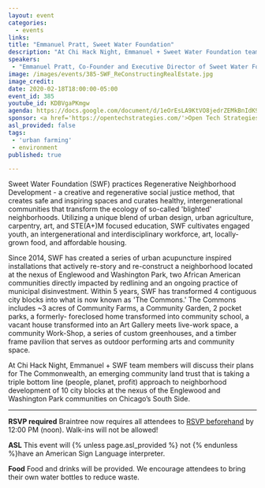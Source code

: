 ```yaml
---
layout: event
categories:
  - events
links: 
title: "Emmanuel Pratt, Sweet Water Foundation"
description: "At Chi Hack Night, Emmanuel + Sweet Water Foundation team members will discuss their plans for The Commonwealth, an emerging community land trust that is taking a triple bottom line (people, planet, profit) approach to neighborhood development of 10 city blocks at the nexus of the Englewood and Washington Park communities on Chicago’s South Side."
speakers:
 - "Emmanuel Pratt, Co-Founder and Executive Director of Sweet Water Foundation"
image: /images/events/385-SWF_ReConstructingRealEstate.jpg
image_credit:
date: 2020-02-18T18:00:00-05:00
event_id: 385
youtube_id: KDBVgaPKmgw
agenda: https://docs.google.com/document/d/1eOrEsLA9KtVO8jedrZEMkBnIdK9wY55UrTl7NWMDxwA/edit?usp=sharing
sponsor: <a href='https://opentechstrategies.com/'>Open Tech Strategies</a>
asl_provided: false
tags: 
 - 'urban farming'
 - environment
published: true

---
```


Sweet Water Foundation (SWF) practices Regenerative Neighborhood Development - a creative and regenerative social justice method, that creates safe and inspiring spaces and curates healthy, intergenerational communities that transform the ecology of so-called 'blighted' neighborhoods. Utilizing a unique blend of urban design, urban agriculture, carpentry, art, and STE(A+)M focused education, SWF cultivates engaged youth, an intergenerational and interdisciplinary workforce, art, locally-grown food, and affordable housing.

Since 2014, SWF has created a series of urban acupuncture inspired installations that actively re-story and re-construct a neighborhood located at the nexus of Englewood and Washington Park, two African American communities directly impacted by redlining and an ongoing practice of municipal disinvestment. Within 5 years, SWF has transformed 4 contiguous city blocks into what is now known as 'The Commons.' The Commons includes ~3 acres of Community Farms, a Community Garden, 2 pocket parks, a formerly- foreclosed home transformed into community school, a vacant house transformed into an Art Gallery meets live-work space, a community Work-Shop, a series of custom greenhouses, and a timber frame pavilion that serves as outdoor performing arts and community space.  

At Chi Hack Night, Emmanuel + SWF team members will discuss their plans for The Commonwealth, an emerging community land trust that is taking a triple bottom line (people, planet, profit) approach to neighborhood development of 10 city blocks at the nexus of the Englewood and Washington Park communities on Chicago’s South Side.

---

**RSVP required** Braintree now requires all attendees to [RSVP beforehand]({{site.rsvp_url}}) by 12:00 PM (noon). Walk-ins will not be allowed!

**ASL** This event will {% unless page.asl_provided %} not {% endunless %}have an American Sign Language interpreter.

**Food** Food and drinks will be provided. We encourage attendees to bring their own water bottles to reduce waste.
